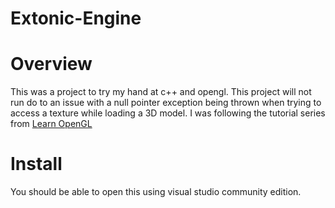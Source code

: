 # Extonic-Engine

# Overview
This was a project to try my hand at c++ and opengl. This project will not run do to an issue with a null pointer exception being thrown when trying to access a texture while loading a 3D model. I was following the tutorial series from [Learn OpenGL](https://learnopengl.com/)

# Install
You should be able to open this using visual studio community edition.
